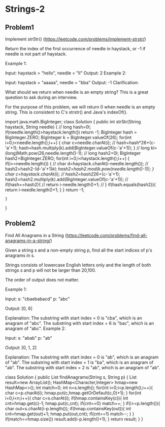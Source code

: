 # Strings-2


## Problem1 
Implement strStr() (https://leetcode.com/problems/implement-strstr/)

Return the index of the first occurrence of needle in haystack, or -1 if needle is not part of haystack.

Example 1:

Input: haystack = "hello", needle = "ll"
Output: 2
Example 2:

Input: haystack = "aaaaa", needle = "bba"
Output: -1
Clarification:

What should we return when needle is an empty string? This is a great question to ask during an interview.

For the purpose of this problem, we will return 0 when needle is an empty string. This is consistent to C's strstr() and Java's indexOf().



import java.math.BigInteger;
class Solution {
    public int strStr(String haystack, String needle) {
        // long hash=0l;
        if(needle.length()>haystack.length())
            return -1;
        BigInteger hash = BigInteger.ZERO;
        BigInteger k = BigInteger.valueOf(26); 
        for(int i=0;i<needle.length();i++)
        {
            char c=needle.charAt(i);
            // hash=hash*26+(c-'a'+1);
            hash=hash.multiply(k).add(BigInteger.valueOf(c-'a'+1));
        }
        // long kl=(long)Math.pow(26,needle.length()-1);
        // long hash2=0l;
        BigInteger hash2=BigInteger.ZERO;
        for(int i=0;i<haystack.length();i++)
        {
            if(i>=needle.length())
            {
                // char d=haystack.charAt(i-needle.length());
                // hash2=hash2-(d-'a'+1)*kl;
                hash2=hash2.mod(k.pow(needle.length()-1));
            }
            char c=haystack.charAt(i);
            // hash2=hash2*26+(c-'a'+1);
            hash2=hash2.multiply(k).add(BigInteger.valueOf(c-'a'+1));
            // if(hash==hash2){
            //     return i-needle.length()+1;
            // }
            if(hash.equals(hash2)){
                return i-needle.length()+1;
            }
        }
        return -1;
        
    }
}

## Problem2 

Find All Anagrams in a String (https://leetcode.com/problems/find-all-anagrams-in-a-string/)

Given a string s and a non-empty string p, find all the start indices of p's anagrams in s.

Strings consists of lowercase English letters only and the length of both strings s and p will not be larger than 20,100.

The order of output does not matter.

Example 1:

Input:
s: "cbaebabacd" p: "abc"

Output:
[0, 6]

Explanation:
The substring with start index = 0 is "cba", which is an anagram of "abc".
The substring with start index = 6 is "bac", which is an anagram of "abc".
Example 2:

Input:
s: "abab" p: "ab"

Output:
[0, 1, 2]

Explanation:
The substring with start index = 0 is "ab", which is an anagram of "ab".
The substring with start index = 1 is "ba", which is an anagram of "ab".
The substring with start index = 2 is "ab", which is an anagram of "ab".

class Solution {
    public List<Integer> findAnagrams(String s, String p) {
        List<Integer> result=new ArrayList<Integer>();
        HashMap<Character,Integer> hmap=new HashMap<>();
        int match=0;
        int n=s.length();
        for(int i=0;i<p.length();i++){
            char c=p.charAt(i);
            hmap.put(c,hmap.getOrDefault(c,0)+1);
        }
        for(int i=0;i<n;i++){
            char c=s.charAt(i);
            if(hmap.containsKey(c)){
                int cnt=hmap.get(c)-1;
                hmap.put(c,cnt);
                if(cnt==0)
                    match++;
            }
            if(i>=p.length()){
                char out=s.charAt(i-p.length());
                if(hmap.containsKey(out)){
                    int cnt=hmap.get(out)+1;
                    hmap.put(out,cnt);
                    if(cnt==1)
                        match--;
                }
            }
            if(match==hmap.size())
                result.add(i-p.length()+1);
        }
        return result;
    }
}
